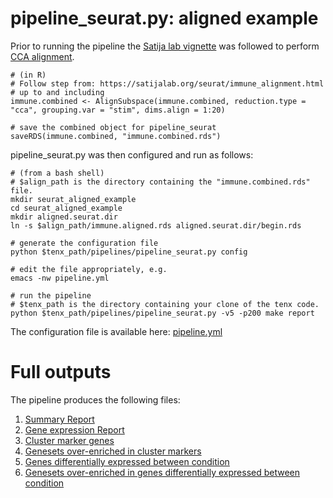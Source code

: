 # pipeline_seurat.py: aligned example

Prior to running the pipeline the [Satija lab vignette](https://satijalab.org/seurat/immune_alignment.html) was followed to perform [CCA alignment](https://doi.org/10.1038/nbt.4096).

```
# (in R)
# Follow step from: https://satijalab.org/seurat/immune_alignment.html
# up to and including
immune.combined <- AlignSubspace(immune.combined, reduction.type = "cca", grouping.var = "stim", dims.align = 1:20)

# save the combined object for pipeline_seurat
saveRDS(immune.combined, "immune.combined.rds")
```

pipeline_seurat.py was then configured and run as follows:

```
# (from a bash shell)
# $align_path is the directory containing the "immune.combined.rds" file.
mkdir seurat_aligned_example
cd seurat_aligned_example
mkdir aligned.seurat.dir
ln -s $align_path/immune.aligned.rds aligned.seurat.dir/begin.rds

# generate the configuration file
python $tenx_path/pipelines/pipeline_seurat.py config

# edit the file appropriately, e.g.
emacs -nw pipeline.yml

# run the pipeline
# $tenx_path is the directory containing your clone of the tenx code.
python $tenx_path/pipelines/pipeline_seurat.py -v5 -p200 make report
```

The configuration file is available here: [pipeline.yml](https://dl.dropbox.com/s/kvy2r70h9giasie/pipeline.yml)


# Full outputs

The pipeline produces the following files:

1. [Summary Report](https://dl.dropbox.com/s/67z5xydxvhqdw3p/summaryReport.pdf)
2. [Gene expression Report](https://dl.dropbox.com/s/7vq8kxh7kggv7l3/geneExpressionReport.pdf)
3. [Cluster marker genes](https://dl.dropbox.com/s/w0qerus5m2ip7xl/markers.summary.table.xlsx)
4. [Genesets over-enriched in cluster markers](https://dl.dropbox.com/s/l4a2mejov9vfpkr/geneset.analysis.xlsx)
5. [Genes differentially expressed between condition](https://dl.dropbox.com/s/qry6u27l1rxuorx/markers.between.stim.summary.table.xlsx)
6. [Genesets over-enriched in genes differentially expressed between condition](https://dl.dropbox.com/s/nfpunhjgoi0gm4o/geneset.analysis.between.xlsx)
